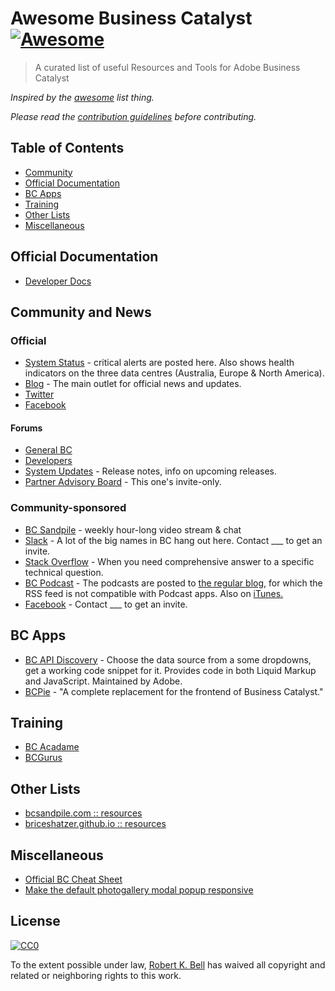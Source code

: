 # Awesome Business Catalyst [![Awesome](https://cdn.rawgit.com/sindresorhus/awesome/d7305f38d29fed78fa85652e3a63e154dd8e8829/media/badge.svg)](https://github.com/sindresorhus/awesome)

> A curated list of useful Resources and Tools for Adobe Business Catalyst

*Inspired by the [awesome](https://github.com/sindresorhus/awesome) list thing.*

*Please read the [contribution guidelines](contributing.md) before contributing.*


## Table of Contents

- [Community](#community-and-news)
- [Official Documentation](#official-documentation)
- [BC Apps](#bc-apps)
- [Training](#training)
- [Other Lists](#other-lists)
- [Miscellaneous](#miscellaneous)


## Official Documentation

- [Developer Docs](http://docs.businesscatalyst.com/reference/)


## Community and News

### Official

- [System Status](http://status.businesscatalyst.com/) - critical alerts are posted here. Also shows health indicators on the three data centres (Australia, Europe & North America).
- [Blog](http://businesscatalyst.com/bc-blog) - The main outlet for official news and updates.
- [Twitter](https://twitter.com/adobebc)
- [Facebook](https://www.facebook.com/adobebc/)


#### Forums

- [General BC](https://forums.adobe.com/community/business_catalyst)
- [Developers](https://forums.adobe.com/community/business_catalyst/developer_forum)
- [System Updates](https://forums.adobe.com/community/business_catalyst/system_updates) - Release notes, info on upcoming releases.
- [Partner Advisory Board](https://forums.adobe.com/community/business_catalyst/partner_forum) - This one's invite-only.


### Community-sponsored

- [BC Sandpile](http://www.bcsandpile.com/) - weekly hour-long video stream & chat
- [Slack](https://sandpile.slack.com/) - A lot of the big names in BC hang out here. Contact ___ to get an invite.
- [Stack Overflow](http://stackoverflow.com/questions/tagged/business-catalyst) - When you need comprehensive answer to a specific technical question.
- [BC Podcast](http://feeds.feedburner.com/bcpodcast) - The podcasts are posted to [the regular blog,](http://businesscatalyst.com/bc-blog) for which the RSS feed is not compatible with Podcast apps. Also on [iTunes.](https://itunes.apple.com/au/podcast/bc-podcast/id406240168)
- [Facebook](https://www.facebook.com/groups/1460931824128318/) - Contact ___ to get an invite.
<!-- - [Reddit](https://www.reddit.com/r/BusinessCatalyst) _(could be good, but hasn't taken off yet)_ -->


## BC Apps

- [BC API Discovery](https://github.com/adobebc/web-apps-sdk/tree/master/samples/bc-api-discovery) - Choose the data source from a some dropdowns, get a working code snippet for it. Provides code in both Liquid Markup and JavaScript. Maintained by Adobe.
- [BCPie](https://github.com/onecreative/bcpie) - "A complete replacement for the frontend of Business Catalyst."


<!-- # UI tweaks

- [Show List IDs in Admin Pages](https://gist.github.com/r-k-b/1b89a057231055fb0f231b304df8a78e) - Puts all the IDs on the page, so you don't need to hover each item. Works with Categories/Classifications, Media Downloads. (Userscript)

-->


## Training

- [BC Acadame](http://www.bcacademe.com/)
- [BCGurus](https://www.bcgurus.com/)


## Other Lists

- [bcsandpile.com :: resources](http://www.bcsandpile.com/business-catalyst/resources.htm)
- [briceshatzer.github.io :: resources](http://briceshatzer.github.io/General-Business-Catalyst-Docs/Resources)


## Miscellaneous

- [Official BC Cheat Sheet](http://docs.businesscatalyst.com/cheat)
- [Make the default photogallery modal popup responsive](http://stackoverflow.com/a/25240262/2014893)


## License

[![CC0](http://mirrors.creativecommons.org/presskit/buttons/88x31/svg/cc-zero.svg)](https://creativecommons.org/publicdomain/zero/1.0/)

To the extent possible under law, [Robert K. Bell](https://github.com/r-k-b) has waived all copyright and related or neighboring rights to this work.
